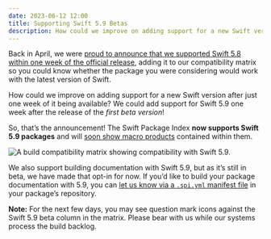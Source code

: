 ```yaml
---
date: 2023-06-12 12:00
title: Supporting Swift 5.9 Betas
description: How could we improve on adding support for a new Swift version after just one week of it being available? We could add support for Swift 5.9 one week after the release of the first beta version!
---
```


Back in April, we were [proud to announce that we supported Swift 5.8 within one week of the official release](https://blog.swiftpackageindex.com/posts/supporting-swift-58/), adding it to our compatibility matrix so you could know whether the package you were considering would work with the latest version of Swift.

How could we improve on adding support for a new Swift version after just one week of it being available? We could add support for Swift 5.9 one week after the release of the _first beta version_!

So, that’s the announcement! The Swift Package Index **now supports Swift 5.9 packages** and will [soon show macro products](https://github.com/SwiftPackageIndex/SwiftPackageIndex-Server/issues/2426) contained within them.

<picture>
  <source srcset="/images/swift59-build-results~dark.png" media="(prefers-color-scheme: dark)">
  <img src="/images/swift59-build-results~light.png" alt="A build compatibility matrix showing compatibility with Swift 5.9.">
</picture>

We also support building documentation with Swift 5.9, but as it’s still in beta, we have made that opt-in for now. If you’d like to build your package documentation with 5.9, you can [let us know via a `.spi.yml` manifest file](https://github.com/fruitcoder/extract-case-value/pull/1/files) in your package’s repository.

**Note:** For the next few days, you may see question mark icons against the Swift 5.9 beta column in the matrix. Please bear with us while our systems process the build backlog.
